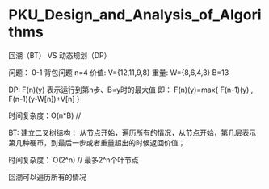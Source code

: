 # PKU_Design_and_Analysis_of_Algorithms
回溯（BT） VS 动态规划（DP）

问题：
0-1 背包问题
n=4
价值: V={12,11,9,8}
重量: W={8,6,4,3}
B=13



DP:
F(n)(y) 表示运行到第n步、B=y时的最大值
即： F(n)(y)=max{ F(n-1)(y) , F(n-1)(y-W[n])+V[n] }

时间复杂度：O(n*B) //

BT:
建立二叉树结构：
从节点开始，遍历所有的情况，从节点开始，第几层表示第几种硬币，到最后一步或者重量超出的时候返回价值；

时间复杂度： O(2^n) // 最多2^n个叶节点

回溯可以遍历所有的情况





